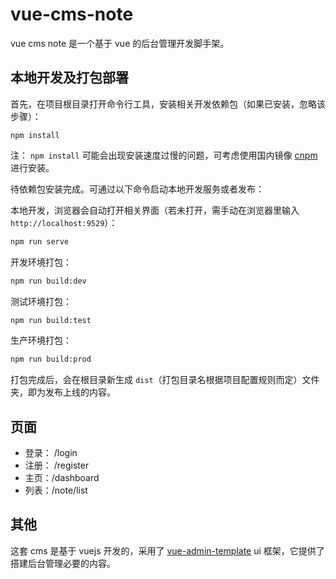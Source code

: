 # vue-cms-note

vue cms note 是一个基于 vue 的后台管理开发脚手架。

## 本地开发及打包部署

首先，在项目根目录打开命令行工具，安装相关开发依赖包（如果已安装，忽略该步骤）：

```shell
npm install
```

注： `npm install` 可能会出现安装速度过慢的问题，可考虑使用国内镜像 [cnpm](https://npm.taobao.org/) 进行安装。

待依赖包安装完成。可通过以下命令启动本地开发服务或者发布：

本地开发，浏览器会自动打开相关界面（若未打开，需手动在浏览器里输入 `http://localhost:9529`）：

```bash
npm run serve
```

开发环境打包：

```bash
npm run build:dev
```

测试环境打包：

```bash
npm run build:test
```

生产环境打包：

```bash
npm run build:prod
```

打包完成后，会在根目录新生成 `dist`（打包目录名根据项目配置规则而定）文件夹，即为发布上线的内容。

## 页面

- 登录： /login
- 注册： /register
- 主页：/dashboard
- 列表：/note/list

## 其他

这套 cms 是基于 vuejs 开发的，采用了 [vue-admin-template](https://github.com/PanJiaChen/vue-admin-template) ui 框架，它提供了搭建后台管理必要的内容。
